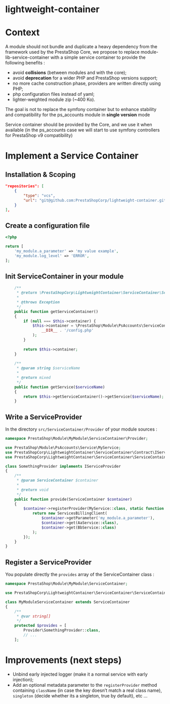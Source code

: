 # lightweight-container

# Context

A module should not bundle and duplicate a heavy dependency from the framework used by the PrestaShop Core, we propose to replace module-lib-service-container with a simple service container to provide the following benefits :

- avoid **collisions** (between modules and with the core);
- avoid **deprecation** for a wider PHP and PrestaShop versions support;
- no more cache construction phase, providers are written directly using PHP;
- php configuration files instead of yaml;
- lighter-weighted module zip (~400 Ko).

The goal is not to replace the symfony container but to enhance stability and compatibility for the ps_accounts module in **single version** mode

Service container should be provided by the Core, and we use it when available (in the ps_accounts case we will start to use symfony controllers for PrestaShop v9 compatibility)

# Implement a Service Container

## Installation & Scoping

[//]: # (```)

[//]: # (composer require prestashopcorp/lightweight-container)

[//]: # (```)

```json
"repositories": [
    {
        "type": "vcs",
        "url": "git@github.com:PrestaShopCorp/lightweight-container.git"
    }
],
```

## Create a configuration file

```php
<?php

return [
    'my_module.a_parameter' => 'my value example',
    'my_module.log_level' => 'ERROR',
];
```

## Init ServiceContainer in your module

```php
	/**
	 * @return \PrestaShopCorp\LightweightContainer\ServiceContainer\ServiceContainer
	 *
	 * @throws Exception
	 */
	public function getServiceContainer()
	{
	    if (null === $this->container) {
	        $this->container = \PrestaShop\Module\PsAccounts\ServiceContainer\ServiceContainer::createInstance(
	            __DIR__ . '/config.php'
	        );
	    }
	
	    return $this->container;
	}
	
	/**
	 * @param string $serviceName
	 *
	 * @return mixed
	 */
	public function getService($serviceName)
	{
	    return $this->getServiceContainer()->getService($serviceName);
	}
```

## Write a ServiceProvider

In the directory `src/ServiceContainer/Provider` of your module sources :

```php
namespace PrestaShop\Module\MyModule\ServiceContainer\Provider;

use PrestaShop\Module\PsAccounts\Service\MyService;
use PrestaShopCorp\LightweightContainer\ServiceContainer\Contract\IServiceProvider;
use PrestaShopCorp\LightweightContainer\ServiceContainer\ServiceContainer;

class SomethingProvider implements IServiceProvider
{
    /**
     * @param ServiceContainer $container
     *
     * @return void
     */
    public function provide(ServiceContainer $container)
    {
        $container->registerProvider(MyService::class, static function () use ($container) {
            return new ServicesBillingClient(
                $container->getParameter('my_module.a_parameter'),
                $container->get(AaService::class),
                $container->get(BbService::class)
            );
        });
    }
}
```

## Register a ServiceProvider

You populate directly the `provides` array of the ServiceContainer class :

```php
namespace PrestaShop\Module\MyModule\ServiceContainer;

use PrestaShopCorp\LightweightContainer\ServiceContainer\ServiceContainer;

class MyModuleServiceContainer extends ServiceContainer
{
    /**
     * @var string[]
     */
    protected $provides = [
        Provider\SomethingProvider::class,
        // ...
    ];
```

# Improvements (next steps)

- Unbind early injected logger (make it a normal service with early injection);
- Add an optional metadata parameter to the `registerProvider` method containing `className` (in case the key doesn’t match a real class name), `singleton` (decide whether its a singleton, true by default), etc …